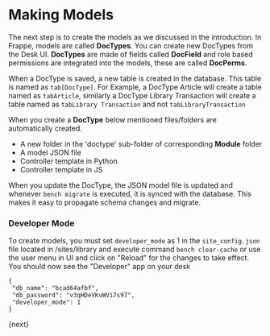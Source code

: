 <!-- add-breadcrumbs -->
# Making Models

The next step is to create the models as we discussed in the introduction. In Frappe, models are called **DocTypes**. You can create new DocTypes from the Desk UI. **DocTypes** are made of fields called **DocField** and role based permissions are integrated into the models, these are called **DocPerms**.

When a DocType is saved, a new table is created in the database. This table is named as `tab[DocType]`.
For Example, a DocType Article will create a table named as `tabArticle`, similarly a DocType Library Transaction will create a table named as `tabLibrary Transaction` and not `tabLibraryTransaction`

When you create a **DocType** below mentioned files/folders are automatically created.

* A new folder in the 'doctype' sub-folder of corresponding **Module** folder
* A model JSON file
* Controller template in Python
* Controller template in JS

When you update the DocType, the JSON model file is updated and whenever `bench migrate` is executed, it is synced with the database. This makes it easy to propagate schema changes and migrate.

### Developer Mode

To create models, you must set `developer_mode` as 1 in the `site_config.json` file located in /sites/library and execute command `bench clear-cache` or use the user menu in UI and click on "Reload" for the changes to take effect. You should now see the "Developer" app on your desk

	{
	 "db_name": "bcad64afbf",
	 "db_password": "v3qHDeVKvWVi7s97",
	 "developer_mode": 1
	}

{next}
